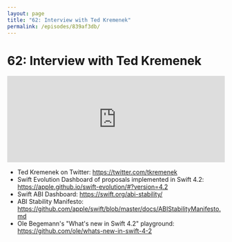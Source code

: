 ```yaml
---
layout: page
title: "62: Interview with Ted Kremenek"
permalink: /episodes/839af3db/
---
```


# 62: Interview with Ted Kremenek

<iframe frameBorder="0" height="200px" scrolling="no" seamless src="https://player.simplecast.com/e58dbe9c-430e-48e5-8444-65f5d2da5100" width="100%"></iframe>

- Ted Kremenek on Twitter: https://twitter.com/tkremenek
- Swift Evolution Dashboard of proposals implemented in Swift 4.2: https://apple.github.io/swift-evolution/#?version=4.2
- Swift ABI Dashboard: https://swift.org/abi-stability/
- ABI Stability Manifesto: https://github.com/apple/swift/blob/master/docs/ABIStabilityManifesto.md
- Ole Begemann's "What's new in Swift 4.2" playground: https://github.com/ole/whats-new-in-swift-4-2
